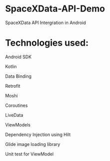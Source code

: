 # SpaceXData-API-Demo
SpaceXData API Intergration in Android

# Technologies used:

Android SDK

Kotlin

Data Binding

Retrofit

Moshi

Coroutines

LiveData

ViewModels

Dependency Injection using Hilt

Glide image loading library

Unit test for ViewModel

